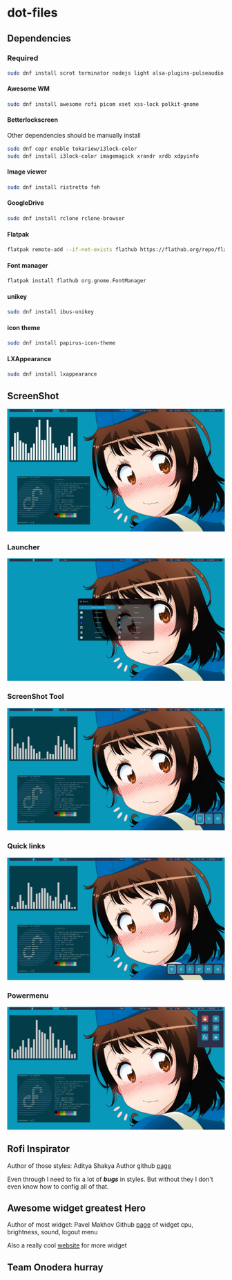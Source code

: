 # dot-files

## Dependencies

### Required
```sh
sudo dnf install scrot terminator nodejs light alsa-plugins-pulseaudio pavucontrol thunar btop gedit
```

#### Awesome WM
```sh
sudo dnf install awesome rofi picom xset xss-lock polkit-gnome
```

#### Betterlockscreen
Other dependencies should be manually install
```sh
sudo dnf copr enable tokariew/i3lock-color
sudo dnf install i3lock-color imagemagick xrandr xrdb xdpyinfo
```

#### Image viewer
```sh
sudo dnf install ristretto feh
```

#### GoogleDrive
```sh
sudo dnf install rclone rclone-browser
```

#### Flatpak
```sh
flatpak remote-add --if-not-exists flathub https://flathub.org/repo/flathub.flatpakrepo
```
#### Font manager
```sh
flatpak install flathub org.gnome.FontManager
```

#### unikey
```sh
sudo dnf install ibus-unikey
```

#### icon theme
```sh
sudo dnf install papirus-icon-theme
```

#### LXAppearance
```sh
sudo dnf install lxappearance
```


## ScreenShot
![desktop](.ScreenShot/desktop.png)

### Launcher
![launcher](.ScreenShot/rofi_launcher.png)

### ScreenShot Tool
![ScreenShot Tool](.ScreenShot/rofi_screenshot.png)

### Quick links
![Quick links](.ScreenShot/rofi_quicklinks.png)

### Powermenu
![Powermenu](.ScreenShot/rofi_power_menu.png)

## Rofi Inspirator
Author of those styles: Aditya Shakya
Author github [page](https://github.com/adi1090x/rofi)

Even through I need to fix a lot of ___bugs___ in styles. But without they I don't even know how to config all of that.

## Awesome widget greatest Hero
Author of most widget: Pavel Makhov
Github [page](https://github.com/streetturtle/awesome-wm-widgets) of widget cpu, brightness, sound, logout menu

Also a really cool [website](http://pavelmakhov.com/awesome-wm-widgets/) for more widget

## Team Onodera hurray
